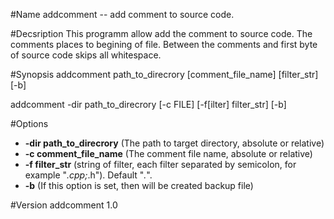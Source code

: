 #Name
addcomment -- add comment to source code.

#Decsription
This programm allow add the comment to source code. The comments places to begining of file. Between the comments and first byte of source code skips all whitespace.

#Synopsis
addcomment path_to_direcrory [comment_file_name] [filter_str] [-b]

addcomment -dir path_to_direcrory [-c FILE] [-f[ilter] filter_str] [-b]

#Options
* **-dir path_to_direcrory** (The path to target directory, absolute or relative)
* **-c comment_file_name** (The comment file name, absolute or relative)
* **-f filter_str** (string of filter, each filter separated by semicolon, for example "*.cpp;*.h"). Default "*.*".
* **-b** (If this option is set, then will be created backup file)

#Version
addcomment 1.0
